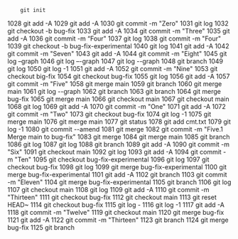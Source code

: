         git init
 1028  git add -A
 1029  git add -A
 1030  git commit -m "Zero"
 1031  git log
 1032  git checkout -b bug-fix
 1033  git add -A
 1034  git commit -m "Three"
 1035  git add -A
 1036  git commit -m “Four"
 1037  git log
 1038  git commit -m "Four"
 1039  git checkout -b bug-fix-experimental
 1040  git log
 1041  git add -A
 1042  git commit -m "Seven"
 1043  git add -A
 1044  git commit -m "Eight"
 1045  git log –graph
 1046  git log –-graph
 1047  git log --graph
 1048  git branch
 1049  git log
 1050  git log -1
 1051  git add -A
 1052  git commit -m "Nine"
 1053  git checkout big-fix
 1054  git checkout bug-fix
 1055  git log
 1056  git add -A
 1057  git commit -m "Five"
 1058  git merge main
 1059  git branch
 1060  git merge main
 1061  git log --graph
 1062  git branch
 1063  git branch
 1064  git merge bug-fix
 1065  git merge main
 1066  git checkout main
 1067  git checkout main
 1068  git log 
 1069  git add -A
 1070  git commit -m "One"
 1071  git add -A
 1072  git commit -m "Two"
 1073  git checkout bug-fix
 1074  git log -1
 1075  git merge main
 1076  git merge main
 1077  git status
 1078  git add cmt.txt
 1079  git log -1
 1080  git commit --amend
 1081  git merge
 1082  git commit -m "Five.1 Merge main to bug-fix"
 1083  git merge
 1084  git merge main
 1085  git branch
 1086  git log
 1087  git log
 1088  git branch
 1089  git add -A
 1090  git commit -m "Six"
 1091  git checkout main
 1092  git log
 1093  git add -A
 1094  git commit -m "Ten"
 1095  git checkout bug-fix-experimental
 1096  git log
 1097  git checkout bug-fix
 1098  git log
 1099  git merge bug-fix-experimental
 1100  git merge bug-fix-experimental
 1101  git add -A
 1102  git branch
 1103  git commit -m "Eleven"
 1104  git merge bug-fix-experimental
 1105  git branch
 1106  git log
 1107  git checkout main
 1108  git log
 1109  git add -A
 1110  git commit -m "Thirteen"
 1111  git checkout bug-fix
 1112  git checkout main
 1113  git reset HEAD~
 1114  git checkout bug-fix
 1115  git log -
 1116  git log -1
 1117  git add -A
 1118  git commit -m "Twelve"
 1119  git checkout main
 1120  git merge bug-fix
 1121  git add -A
 1122  git commit -m "Thirteen"
 1123  git branch
 1124  git merge bug-fix
 1125  git branch